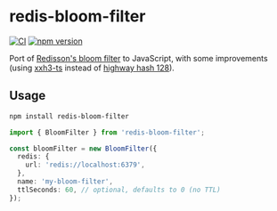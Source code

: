 # redis-bloom-filter

[![CI](https://github.com/jimexist/redis-bloom-filter/actions/workflows/ci.yaml/badge.svg)](https://github.com/jimexist/redis-bloom-filter/actions/workflows/ci.yaml)
[![npm version](https://badge.fury.io/js/redis-bloom-filter.svg)](https://badge.fury.io/js/redis-bloom-filter)

Port of [Redisson's bloom filter][1] to JavaScript, with some improvements (using [xxh3-ts][2] instead of [highway hash 128][3]).

## Usage

```bash
npm install redis-bloom-filter
```

```ts
import { BloomFilter } from 'redis-bloom-filter';

const bloomFilter = new BloomFilter({
  redis: {
    url: 'redis://localhost:6379',
  },
  name: 'my-bloom-filter',
  ttlSeconds: 60, // optional, defaults to 0 (no TTL)
});
```

[1]: https://github.com/redisson/redisson/blob/master/redisson/src/main/java/org/redisson/RedissonBloomFilter.java
[2]: https://www.npmjs.com/package/xxh3-ts
[3]: https://github.com/google/highwayhash
